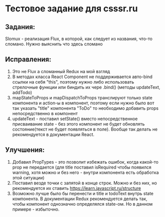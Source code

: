 # Тестовое задание для csssr.ru

Задания:
---------
Slomux - реализация Flux, в которой, как следует из названия, что-то сломано.
Нужно выяснить что здесь сломано

Исправления:
------------
1. Это не Flux а сломанный Redux на мой взгляд
2. В методах класса React Component не поддерживается авто-bind ссылки на себя "this", поэтому нужно либо
использовать стрелочные функции или биндить их чере .bind() (методы updateText, addTodo)
3. mapStateToProps и mapDispatchToProps транслируют только state компонента и action-ы в компонент, поэтому
если нужно было вот так указать "title" компонента "ToDo" то необходимо добавить props непосредственно в компонент
4. updateText - поставил setState() вместо непосредственное присваивание state - без этого компонент не будет обновлять
состояние(текст не будет появляться в поле). Вообще так делать не рекомендуется в документации React.

Улучшения:
-----------
1. Добавил PropTypes - это позволит избежать ошибок, когда какой-то prop не передается (для title поставил isRequired
чтобы появился warning, хотя можно и без него - внутри компонента есть обработка этой ситуации)
2. Поставил везде точки с запятой в конце строк. Можно и без них, но рекомендуется их ставить
https://learn.javascript.ru/structure
3. Возможно лучше было бы перенести и title и todoText внутрь state компонента. В документации Redux рекомендуется
делать так, чтобы компонент однозначно определялся state-ом. Но в данном примере - избыточно.



